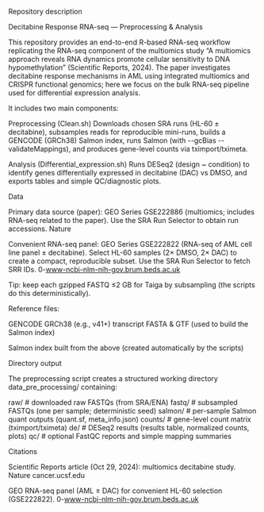 Repository description

Decitabine Response RNA-seq — Preprocessing & Analysis

This repository provides an end-to-end R-based RNA-seq workflow replicating the RNA-seq component of the multiomics study “A multiomics approach reveals RNA dynamics promote cellular sensitivity to DNA hypomethylation” (Scientific Reports, 2024). The paper investigates decitabine response mechanisms in AML using integrated multiomics and CRISPR functional genomics; here we focus on the bulk RNA-seq pipeline used for differential expression analysis. 

It includes two main components:

Preprocessing (Clean.sh)
Downloads chosen SRA runs (HL-60 ± decitabine), subsamples reads for reproducible mini-runs, builds a GENCODE (GRCh38) Salmon index, runs Salmon (with --gcBias --validateMappings), and produces gene-level counts via tximport/tximeta.

Analysis (Differential_expression.sh)
Runs DESeq2 (design ~ condition) to identify genes differentially expressed in decitabine (DAC) vs DMSO, and exports tables and simple QC/diagnostic plots.

Data

Primary data source (paper): GEO Series GSE222886 (multiomics; includes RNA-seq related to the paper). Use the SRA Run Selector to obtain run accessions. 
Nature

Convenient RNA-seq panel: GEO Series GSE222822 (RNA-seq of AML cell line panel ± decitabine). Select HL-60 samples (2× DMSO, 2× DAC) to create a compact, reproducible subset. Use the SRA Run Selector to fetch SRR IDs. 
0-www-ncbi-nlm-nih-gov.brum.beds.ac.uk

Tip: keep each gzipped FASTQ ≤2 GB for Taiga by subsampling (the scripts do this deterministically).

Reference files:

GENCODE GRCh38 (e.g., v41+) transcript FASTA & GTF (used to build the Salmon index)

Salmon index built from the above (created automatically by the scripts)

Directory output

The preprocessing script creates a structured working directory data_pre_processing/ containing:

raw/            # downloaded raw FASTQs (from SRA/ENA)
fastq/          # subsampled FASTQs (one per sample; deterministic seed)
salmon/         # per-sample Salmon quant outputs (quant.sf, meta_info.json)
counts/         # gene-level count matrix (tximport/tximeta)
de/             # DESeq2 results (results table, normalized counts, plots)
qc/             # optional FastQC reports and simple mapping summaries


Citations

Scientific Reports article (Oct 29, 2024): multiomics decitabine study. 
Nature
cancer.ucsf.edu

GEO RNA-seq panel (AML ± DAC) for convenient HL-60 selection (GSE222822). 
0-www-ncbi-nlm-nih-gov.brum.beds.ac.uk



